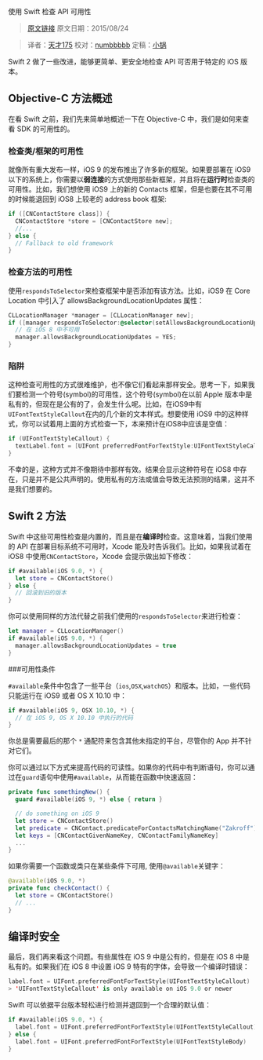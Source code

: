 使用 Swift 检查 API 可用性


> [原文链接](http://useyourloaf.com/blog/checking-api-availability-with-swift.html)
> 原文日期：2015/08/24

> 译者：[天才175](http://weibo.com/u/2916092907)
> 校对：[numbbbbb](https://github.com/numbbbbb)
> 定稿：[小锅](http://www.swiftyper.com/)

Swift 2 做了一些改进，能够更简单、更安全地检查 API 可否用于特定的 iOS 版本。

## Objective-C 方法概述

在看 Swift 之前，我们先来简单地概述一下在 Objective-C 中，我们是如何来查看 SDK 的可用性的。



### 检查类/框架的可用性

就像所有重大发布一样，iOS 9 的发布推出了许多新的框架。如果要部署在 iOS9 以下的系统上，你需要以**弱连接**的方式使用那些新框架，并且将在**运行时**检查类的可用性。比如，我们想使用 iOS9 上的新的 Contacts 框架，但是也要在其不可用的时候能退回到 iOS8 上较老的 address book 框架:

```objectivec
if ([CNContactStore class]) {
  CNContactStore *store = [CNContactStore new];
  //...
} else {
  // Fallback to old framework
}
```
### 检查方法的可用性

使用`respondsToSelector`来检查框架中是否添加有该方法。比如，iOS9 在 Core Location 中引入了 allowsBackgroundLocationUpdates 属性：

```objectivec
CLLocationManager *manager = [CLLocationManager new];
if ([manager respondsToSelector:@selector(setAllowsBackgroundLocationUpdates:)]) {
  // 在 iOS 8 中不可用
  manager.allowsBackgroundLocationUpdates = YES;
}
```
### 陷阱

这种检查可用性的方式很难维护，也不像它们看起来那样安全。思考一下，如果我们要检测一个符号(symbol)的可用性，这个符号(symbol)在以前 Apple 版本中是私有的，但现在是公有的了，会发生什么呢。比如，在iOS9中有`UIFontTextStyleCallout`在内的几个新的文本样式。想要使用 iOS9 中的这种样式，你可以试着用上面的方式检查一下，本来预计在iOS8中应该是空值：

```objectivec
if (UIFontTextStyleCallout) {
  textLabel.font = [UIFont preferredFontForTextStyle:UIFontTextStyleCallout];
}
```
不幸的是，这种方式并不像期待中那样有效。结果会显示这种符号在 iOS8 中存在，只是并不是公共声明的。使用私有的方法或值会导致无法预测的结果，这并不是我们想要的。

## Swift 2 方法

Swift 中这些可用性检查是内置的，而且是在**编译时**检查。这意味着，当我们使用的 API 在部署目标系统不可用时，Xcode 能及时告诉我们。比如，如果我试着在 iOS8 中使用`CNContactStore`，Xcode 会提示做出如下修改：

```swift
if #available(iOS 9.0, *) {
  let store = CNContactStore()
} else {
  // 回滚到旧的版本
}
```

你可以使用同样的方法代替之前我们使用的`respondsToSelector`来进行检查：

```swift
let manager = CLLocationManager()
if #available(iOS 9.0, *) {
  manager.allowsBackgroundLocationUpdates = true
}
```

###可用性条件

`#available`条件中包含了一些平台（`ios`,`OSX`,`watchOS`）和版本。比如，一些代码只能运行在 iOS9 或者 OS X 10.10 中：

```swift
if #available(iOS 9, OSX 10.10, *) {
  // 在 iOS 9, OS X 10.10 中执行的代码
}
```
你总是需要最后的那个 `*` 通配符来包含其他未指定的平台，尽管你的 App 并不针对它们。

你可以通过以下方式来提高代码的可读性。如果你的代码中有判断语句，你可以通过在`guard`语句中使用`#available`，从而能在函数中快速返回：

```swift
private func somethingNew() {
  guard #available(iOS 9, *) else { return }

  // do something on iOS 9
  let store = CNContactStore()
  let predicate = CNContact.predicateForContactsMatchingName("Zakroff")
  let keys = [CNContactGivenNameKey, CNContactFamilyNameKey]
  ...
}
```
如果你需要一个函数或类只在某些条件下可用, 使用`@available`关键字：

```swift
@available(iOS 9.0, *)
private func checkContact() {
  let store = CNContactStore()
  // ...
}
```
## 编译时安全

最后，我们再来看这个问题。有些属性在 iOS 9 中是公有的，但是在 iOS 8 中是私有的。如果我们在 iOS 8 中设置 iOS 9 特有的字体，会导致一个编译时错误：

```swift
label.font = UIFont.preferredFontForTextStyle(UIFontTextStyleCallout)
> 'UIFontTextStyleCallout' is only available on iOS 9.0 or newer
```
Swift 可以依据平台版本轻松进行检测并退回到一个合理的默认值：

```swift
if #available(iOS 9.0, *) {
  label.font = UIFont.preferredFontForTextStyle(UIFontTextStyleCallout)
} else {
  label.font = UIFont.preferredFontForTextStyle(UIFontTextStyleBody)
}
```


